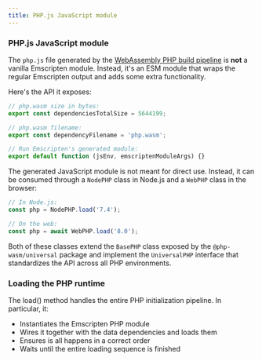 ```yaml
---
title: PHP.js JavaScript module
---
```


### PHP.js JavaScript module

The `php.js` file generated by the [WebAssembly PHP build pipeline](./03-wasm-php-compiling.md) is **not** a vanilla Emscripten module. Instead, it's an ESM module that wraps the regular Emscripten output and adds some extra functionality.

Here's the API it exposes:

```js
// php.wasm size in bytes:
export const dependenciesTotalSize = 5644199;

// php.wasm filename:
export const dependencyFilename = 'php.wasm';

// Run Emscripten's generated module:
export default function (jsEnv, emscriptenModuleArgs) {}
```

The generated JavaScript module is not meant for direct use. Instead, it can be consumed through a `NodePHP` class in Node.js and a `WebPHP` class in the browser:

```js
// In Node.js:
const php = NodePHP.load('7.4');

// On the web:
const php = await WebPHP.load('8.0');
```

Both of these classes extend the `BasePHP` class exposed by the `@php-wasm/universal` package and implement the `UniversalPHP` interface that standardizes the API across all PHP environments.

### Loading the PHP runtime

The load() method handles the entire PHP initialization pipeline. In particular, it:

-   Instantiates the Emscripten PHP module
-   Wires it together with the data dependencies and loads them
-   Ensures is all happens in a correct order
-   Waits until the entire loading sequence is finished
